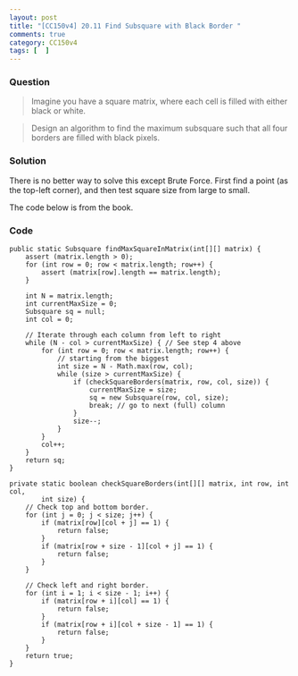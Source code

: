 ```yaml
---
layout: post
title: "[CC150v4] 20.11 Find Subsquare with Black Border "
comments: true
category: CC150v4
tags: [  ]
---
```


### Question

> Imagine you have a square matrix, where each cell is filled with either black or white. 

> Design an algorithm to find the maximum subsquare such that all four borders are filled with black pixels. 

### Solution

There is no better way to solve this except Brute Force. First find a point (as the top-left corner), and then test square size from large to small. 

The code below is from the book. 

### Code

	public static Subsquare findMaxSquareInMatrix(int[][] matrix) {
		assert (matrix.length > 0);
		for (int row = 0; row < matrix.length; row++) {
			assert (matrix[row].length == matrix.length);
		}

		int N = matrix.length;
		int currentMaxSize = 0;
		Subsquare sq = null;
		int col = 0;

		// Iterate through each column from left to right
		while (N - col > currentMaxSize) { // See step 4 above
			for (int row = 0; row < matrix.length; row++) {
				// starting from the biggest
				int size = N - Math.max(row, col);
				while (size > currentMaxSize) {
					if (checkSquareBorders(matrix, row, col, size)) {
						currentMaxSize = size;
						sq = new Subsquare(row, col, size);
						break; // go to next (full) column
					}
					size--;
				}
			}
			col++;
		}
		return sq;
	}

	private static boolean checkSquareBorders(int[][] matrix, int row, int col,
			int size) {
		// Check top and bottom border.
		for (int j = 0; j < size; j++) {
			if (matrix[row][col + j] == 1) {
				return false;
			}
			if (matrix[row + size - 1][col + j] == 1) {
				return false;
			}
		}

		// Check left and right border.
		for (int i = 1; i < size - 1; i++) {
			if (matrix[row + i][col] == 1) {
				return false;
			}
			if (matrix[row + i][col + size - 1] == 1) {
				return false;
			}
		}
		return true;
	}
